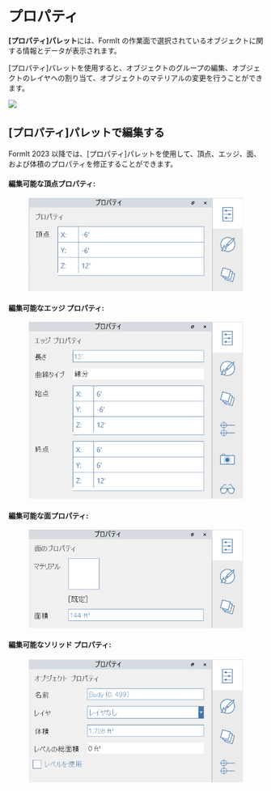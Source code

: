 # プロパティ

**[プロパティ]パレット**には、FormIt の作業面で選択されているオブジェクトに関する情報とデータが表示されます。

[プロパティ]パレットを使用すると、オブジェクトのグループの編集、オブジェクトのレイヤへの割り当て、オブジェクトのマテリアルの変更を行うことができます。

![](../.gitbook/assets/properties\_palette.png)

## [プロパティ]パレットで編集する

FormIt 2023 以降では、[プロパティ]パレットを使用して、頂点、エッジ、面、および体積のプロパティを修正することができます。

#### 編集可能な頂点プロパティ:

<figure><img src="../.gitbook/assets/EditVertex.png" alt=""><figcaption></figcaption></figure>

#### 編集可能なエッジ プロパティ:

<figure><img src="../.gitbook/assets/EditEdge.png" alt=""><figcaption></figcaption></figure>

#### 編集可能な面プロパティ:

<figure><img src="../.gitbook/assets/EditFace (1).png" alt=""><figcaption></figcaption></figure>

#### 編集可能なソリッド プロパティ:

<figure><img src="../.gitbook/assets/image (13).png" alt=""><figcaption></figcaption></figure>

